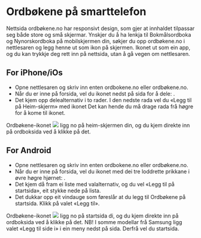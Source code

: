 # Ordbøkene på smarttelefon
Nettsida ordbøkene.no har responsivt design, som gjer at innhaldet tilpassar seg både store og små skjermar. Ynskjer du å ha lenkja til Bokmålsordboka og Nynorskordboka på mobilskjermen din, søkjer du opp ordbøkene.no i nettlesaren og legg henne ut som ikon på skjermen. Ikonet ut som ein app, og du kan trykkje deg rett inn på nettsida, utan å gå vegen om nettlesaren.

## For iPhone/iOs

*   Opne nettlesaren og skriv inn enten ordbokene.no eller ordbøkene.no.
*   Når du er inne på forsida, vel du ikonet nedst på sida for å dele: .
*   Det kjem opp delealternativ i to rader. I den nedste rada vel du «Legg til på Heim-skjerm» med ikonet Det kan hende du må drage rada frå høgre for å kome til ikonet.

Ordbøkene-ikonet ![](/favicon.ico) ligg no på heim-skjermen din, og du kjem direkte inn på ordboksida ved å klikke på det.

## For Android

*   Opne nettlesaren og skriv inn enten ordbokene.no eller ordbøkene.no.
*   Når du er inne på forsida, vel du ikonet med dei tre loddrette prikkane i øvre høgre hjørnet: .
*   Det kjem då fram ei liste med valalternativ, og du vel «Legg til på startsida», eit stykke nede på lista.
*   Det dukkar opp eit vindauge som føreslår at du legg til Ordbøkene på startsida. Klikk på valet «Legg til».

Ordbøkene-ikonet ![](/favicon.ico) ligg no på startsida di, og du kjem direkte inn på ordboksida ved å klikke på det. NB! I somme modellar frå Samsung ligg valet «Legg til side i» i ein meny nedst på sida. Derfrå vel du startsida.